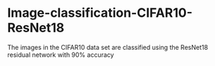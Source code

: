 # Image-classification-CIFAR10-ResNet18
The images in the CIFAR10 data set are classified using the ResNet18 residual network with 90% accuracy

